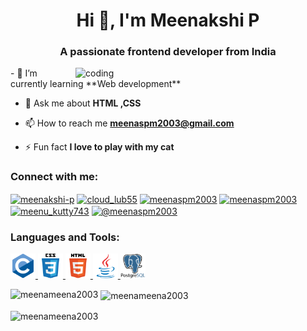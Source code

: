 <h1 align="center">Hi 👋, I'm Meenakshi P</h1>
<h3 align="center">A passionate frontend developer from India</h3>
<img align="right" alt="coding" width="400" src="https://user-images.githubusercontent.com/74038190/241765453-85cb9521-97c0-4a65-9358-7db8099fac7f.gif" >
- 🌱 I’m currently learning **Web development**

- 💬 Ask me about **HTML ,CSS**

- 📫 How to reach me **meenaspm2003@gmail.com**

- ⚡ Fun fact **I love to play with my cat**

<h3 align="left">Connect with me:</h3>
<p align="left">
<a href="https://linkedin.com/in/meenakshi-p" target="blank"><img align="center" src="https://raw.githubusercontent.com/rahuldkjain/github-profile-readme-generator/master/src/images/icons/Social/linked-in-alt.svg" alt="meenakshi-p" height="30" width="40" /></a>
<a href="https://instagram.com/cloud_lub55" target="blank"><img align="center" src="https://raw.githubusercontent.com/rahuldkjain/github-profile-readme-generator/master/src/images/icons/Social/instagram.svg" alt="cloud_lub55" height="30" width="40" /></a>
<a href="https://www.codechef.com/users/meenaspm2003" target="blank"><img align="center" src="https://cdn.jsdelivr.net/npm/simple-icons@3.1.0/icons/codechef.svg" alt="meenaspm2003" height="30" width="40" /></a>
<a href="https://www.hackerrank.com/meenaspm2003" target="blank"><img align="center" src="https://raw.githubusercontent.com/rahuldkjain/github-profile-readme-generator/master/src/images/icons/Social/hackerrank.svg" alt="meenaspm2003" height="30" width="40" /></a>
<a href="https://www.leetcode.com/meenu_kutty743" target="blank"><img align="center" src="https://raw.githubusercontent.com/rahuldkjain/github-profile-readme-generator/master/src/images/icons/Social/leet-code.svg" alt="meenu_kutty743" height="30" width="40" /></a>
<a href="https://www.hackerearth.com/@meenaspm2003" target="blank"><img align="center" src="https://raw.githubusercontent.com/rahuldkjain/github-profile-readme-generator/master/src/images/icons/Social/hackerearth.svg" alt="@meenaspm2003" height="30" width="40" /></a>
</p>

<h3 align="left">Languages and Tools:</h3>
<p align="left"> <a href="https://www.cprogramming.com/" target="_blank" rel="noreferrer"> <img src="https://raw.githubusercontent.com/devicons/devicon/master/icons/c/c-original.svg" alt="c" width="40" height="40"/> </a> <a href="https://www.w3schools.com/css/" target="_blank" rel="noreferrer"> <img src="https://raw.githubusercontent.com/devicons/devicon/master/icons/css3/css3-original-wordmark.svg" alt="css3" width="40" height="40"/> </a> <a href="https://www.w3.org/html/" target="_blank" rel="noreferrer"> <img src="https://raw.githubusercontent.com/devicons/devicon/master/icons/html5/html5-original-wordmark.svg" alt="html5" width="40" height="40"/> </a> <a href="https://www.java.com" target="_blank" rel="noreferrer"> <img src="https://raw.githubusercontent.com/devicons/devicon/master/icons/java/java-original.svg" alt="java" width="40" height="40"/> </a> <a href="https://www.postgresql.org" target="_blank" rel="noreferrer"> <img src="https://raw.githubusercontent.com/devicons/devicon/master/icons/postgresql/postgresql-original-wordmark.svg" alt="postgresql" width="40" height="40"/> </a> </p>

<p><img align="left" src="https://github-readme-stats.vercel.app/api/top-langs?username=meenameena2003&show_icons=true&locale=en&layout=compact" alt="meenameena2003" /></p>

<p>&nbsp;<img align="center" src="https://github-readme-stats.vercel.app/api?username=meenameena2003&show_icons=true&locale=en" alt="meenameena2003" /></p>

<p><img align="center" src="https://github-readme-streak-stats.herokuapp.com/?user=meenameena2003&" alt="meenameena2003" /></p>
